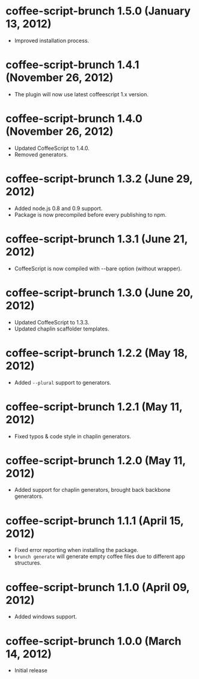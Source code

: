 # coffee-script-brunch 1.5.0 (January 13, 2012)
* Improved installation process.

# coffee-script-brunch 1.4.1 (November 26, 2012)
* The plugin will now use latest coffeescript 1.x version.

# coffee-script-brunch 1.4.0 (November 26, 2012)
* Updated CoffeeScript to 1.4.0.
* Removed generators.

# coffee-script-brunch 1.3.2 (June 29, 2012)
* Added node.js 0.8 and 0.9 support.
* Package is now precompiled before every publishing to npm.

# coffee-script-brunch 1.3.1 (June 21, 2012)
* CoffeeScript is now compiled with --bare option (without wrapper).

# coffee-script-brunch 1.3.0 (June 20, 2012)
* Updated CoffeeScript to 1.3.3.
* Updated chaplin scaffolder templates.

# coffee-script-brunch 1.2.2 (May 18, 2012)
* Added `--plural` support to generators.

# coffee-script-brunch 1.2.1 (May 11, 2012)
* Fixed typos & code style in chaplin generators.

# coffee-script-brunch 1.2.0 (May 11, 2012)
* Added support for chaplin generators, brought back backbone generators.

# coffee-script-brunch 1.1.1 (April 15, 2012)
* Fixed error reporting when installing the package.
* `brunch generate` will generate empty coffee files due to different app structures.

# coffee-script-brunch 1.1.0 (April 09, 2012)
* Added windows support.

# coffee-script-brunch 1.0.0 (March 14, 2012)
* Initial release

